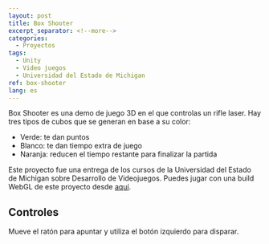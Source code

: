 ```yaml
---
layout: post
title: Box Shooter
excerpt_separator: <!--more-->
categories:
  - Proyectos
tags:
  - Unity
  - Video juegos
  - Universidad del Estado de Michigan
ref: box-shooter
lang: es
---
```


Box Shooter es una demo de juego 3D en el que controlas un rifle laser.
Hay tres tipos de cubos que se generan en base a su color:
* Verde: te dan puntos
* Blanco: te dan tiempo extra de juego
* Naranja: reducen el tiempo restante para finalizar la partida

<!--more-->

Este proyecto fue una entrega de los cursos de la Universidad del Estado de Michigan sobre Desarrollo de Videojuegos.
Puedes jugar con una build WebGL de este proyecto desde [aquí](/assets/webgl/box-shooter).

## Controles
Mueve el ratón para apuntar y utiliza el botón izquierdo para disparar.

